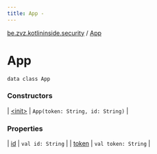 ```yaml
---
title: App - 
---
```


[be.zvz.kotlininside.security](../index.html) / [App](./index.html)

# App

`data class App`

### Constructors

| [&lt;init&gt;](-init-.html) | `App(token: String, id: String)` |

### Properties

| [id](id.html) | `val id: String` |
| [token](token.html) | `val token: String` |

